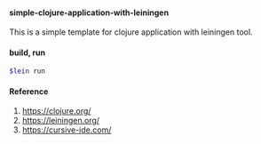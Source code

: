#### simple-clojure-application-with-leiningen

This is a simple template for clojure application with leiningen tool.

#### build, run
```bash
$lein run
```

#### Reference
1. https://clojure.org/
2. https://leiningen.org/
3. https://cursive-ide.com/